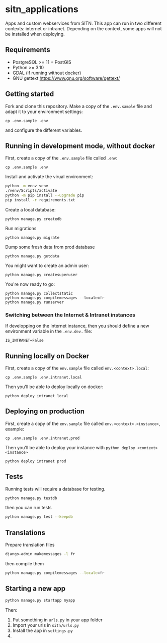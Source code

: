 # sitn_applications

Apps and custom webservices from SITN. This app can run in two different contexts: internet or intranet.
Depending on the context, some apps will not be installed when deploying.

## Requirements

* PostgreSQL >= 11 + PostGIS
* Python >= 3.10
* GDAL (if running without docker)
* GNU gettext https://www.gnu.org/software/gettext/

## Getting started

Fork and clone this repository. Make a copy of the `.env.sample` file and adapt it to your environment settings:

```
cp .env.sample .env
```

and configure the different variables.

## Running in development mode, without docker

First, create a copy of the `.env.sample` file called `.env`:

```
cp .env.sample .env
```

Install and activate the virual environment:

```sh
python -m venv venv
./venv/Scripts/activate
python -m pip install --upgrade pip
pip install -r requirements.txt
```

Create a local database:

```shell
python manage.py createdb
```

Run migrations

```shell
python manage.py migrate
```

Dump some fresh data from prod database

```shell
python manage.py getdata
```

You might want to create an admin user:

```shell
python manage.py createsuperuser
```

You're now ready to go:

```shell
python manage.py collectstatic
python manage.py compilemessages --locale=fr
python manage.py runserver
```

### Switching between the Internet & Intranet instances

If developping on the Internet instance, then you should define a new environment variable
in the `.env.dev.` file:

```
IS_INTRANET=False
```

## Running locally on Docker

First, create a copy of the `env.sample` file called `env.<context>.local`:

```
cp .env.sample .env.intranet.local
```

Then you'll be able to deploy locally on docker:

```
python deploy intranet local
```

## Deploying on production

First, create a copy of the `env.sample` file called `env.<context>.<instance>`, example:

```
cp .env.sample .env.intranet.prod
```

Then you'll be able to deploy your instance with `python deploy <context> <instance>`

```
python deploy intranet prod
```


## Tests

Running tests will require a database for testing.

```sh
python manage.py testdb
```

then you can run tests

```sh
python manage.py test --keepdb
```

## Translations

Prepare translation files

```sh
django-admin makemessages -l fr
```

then compile them

```sh
python manage.py compilemessages --locale=fr
```

## Starting a new app

```python
python manage.py startapp myapp
```

Then:

1. Put something in `urls.py` in your app folder
2. Import your urls in `sitn/urls.py`
3. Install the app in `settings.py`
4. 